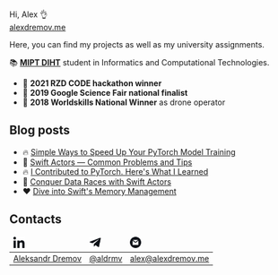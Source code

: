 Hi, Alex 👌<br>
[alexdremov.me](https://alexdremov.me?utm_source=github&utm_medium=readmeme)

Here, you can find my projects as well as my university assignments.

📚 [**MIPT DIHT**](https://mipt.ru/english/edu/phystechschools/psami) student in Informatics and Computational Technologies.

- 🥇 **2021 RZD CODE hackathon winner**
- 🥇 **2019 Google Science Fair national finalist**
- 🥇 **2018 Worldskills National Winner** as drone operator

## Blog posts
<!-- BLOG-POST-LIST:START -->
 - 🔥 [Simple Ways to Speed Up Your PyTorch Model Training](https://alexdremov.me/simple-ways-to-speedup-your-pytorch-model-training/?utm_medium=alexroar_readme&utm_source=github)
 - 🌮 [Swift Actors — Common Problems and Tips](https://alexdremov.me/swift-actors-common-problems-and-tips/?utm_medium=alexroar_readme&utm_source=github)
 - 🔥 [I Contributed to PyTorch. Here&#39;s What I Learned](https://alexdremov.me/i-contributed-to-pytorch-heres-what-i-learned/?utm_medium=alexroar_readme&utm_source=github)
 - 🚀 [Conquer Data Races with Swift Actors](https://alexdremov.me/conquer-data-races-with-swift-actors/?utm_medium=alexroar_readme&utm_source=github)
 - ❤️ [Dive into Swift&#39;s Memory Management](https://alexdremov.me/dive-into-swifts-memory-management/?utm_medium=alexroar_readme&utm_source=github)<!-- BLOG-POST-LIST:END -->

## Contacts
<table>
    <thead>
      <tr>
      <td><img height="20px" src="https://github.com/AlexRoar/alexroar/raw/main/assets/linkedin.svg"></td>  
      <td><img height="20px" src="https://github.com/AlexRoar/alexroar/raw/main/assets/telegram.svg"></td>  
      <td><img height="20px" src="https://github.com/AlexRoar/alexroar/raw/main/assets/gmail.svg"></td>  
      </tr>
    </thead>
    <tbody>
      <tr>
      <td><a href="https://www.linkedin.com/in/alexdremov/">Aleksandr Dremov</a></td>  
      <td><a href="https://t.me/aldrmv">@aldrmv</a></td>  
      <td><a href="mailto:alex@alexdremov.me">alex@alexdremov.me</a></td>
      </tr>
    </tbody>
</table>
